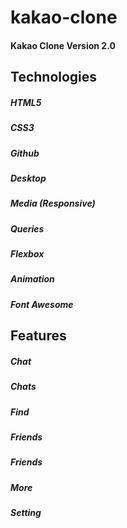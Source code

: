# kakao-clone
#### Kakao Clone Version 2.0
Technologies
------------- 
##### HTML5 
##### CSS3 
##### Github 
##### Desktop 
##### Media (Responsive)
##### Queries 
##### Flexbox 
##### Animation
##### Font Awesome

Features
-------------    
##### Chat 
##### Chats 
##### Find 
##### Friends
##### Friends 
##### More
##### Setting

 
